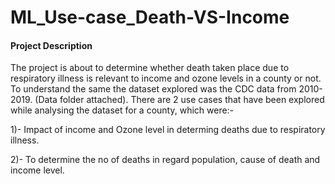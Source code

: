 # ML_Use-case_Death-VS-Income
#### Project Description
The project is about to determine whether death taken place due to respiratory illness is relevant to income and ozone levels in a county or not. To understand the same the dataset explored was the CDC data from 2010-2019. (Data folder attached).
There are 2 use cases that have been explored while analysing the dataset for a county, which were:-

1)- Impact of income and Ozone level in determing deaths due to respiratory illness.

2)- To determine the no of deaths in regard population, cause of death and income level.



